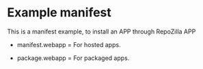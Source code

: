 Example manifest
=================

This is a manifest example, to install an APP through RepoZilla APP

- manifest.webapp = For hosted apps.

- package.webapp = For packaged apps.
